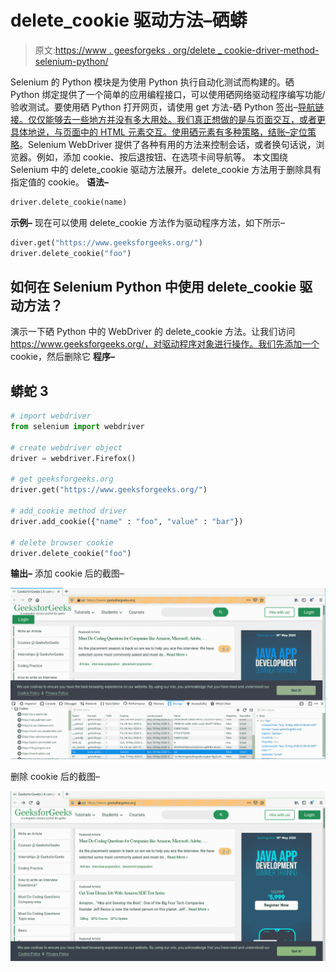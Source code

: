 # delete_cookie 驱动方法–硒蟒

> 原文:[https://www . geesforgeks . org/delete _ cookie-driver-method-selenium-python/](https://www.geeksforgeeks.org/delete_cookie-driver-method-selenium-python/)

Selenium 的 Python 模块是为使用 Python 执行自动化测试而构建的。硒 Python 绑定提供了一个简单的应用编程接口，可以使用硒网络驱动程序编写功能/验收测试。要使用硒 Python 打开网页，请使用 get 方法-硒 Python 签出–[导航链接。仅仅能够去一些地方并没有多大用处。我们真正想做的是与页面交互，或者更具体地说，与页面中的 HTML 元素交互。使用硒元素有多种策略，结账–](https://www.geeksforgeeks.org/navigating-links-using-get-method-selenium-python/)[定位策略](https://www.geeksforgeeks.org/locator-strategies-selenium-python/)。Selenium WebDriver 提供了各种有用的方法来控制会话，或者换句话说，浏览器。例如，添加 cookie、按后退按钮、在选项卡间导航等。
本文围绕 Selenium 中的 delete_cookie 驱动方法展开。delete_cookie 方法用于删除具有指定值的 cookie。
**语法–**

```py
driver.delete_cookie(name)
```

**示例–**
现在可以使用 delete_cookie 方法作为驱动程序方法，如下所示–

```py
diver.get("https://www.geeksforgeeks.org/")
driver.delete_cookie("foo")
```

## 如何在 Selenium Python 中使用 delete_cookie 驱动方法？

演示一下硒 Python 中的 WebDriver 的 delete_cookie 方法。让我们访问 https://www.geeksforgeeks.org/，对驱动程序对象进行操作。我们先添加一个 cookie，然后删除它
**程序–**

## 蟒蛇 3

```py
# import webdriver
from selenium import webdriver

# create webdriver object
driver = webdriver.Firefox()

# get geeksforgeeks.org
driver.get("https://www.geeksforgeeks.org/")

# add_cookie method driver
driver.add_cookie({"name" : "foo", "value" : "bar"})

# delete browser cookie
driver.delete_cookie("foo")
```

**输出–**
添加 cookie 后的截图–

![add_cookie-driver-method-Selenium-Python](img/98e5cabdea165ea96c3cdf41d2e0a45a.png)

删除 cookie 后的截图–

![driver-methods-Selenium-Python](img/54e8e60dfe6948a9078abf9c8e8131f1.png)